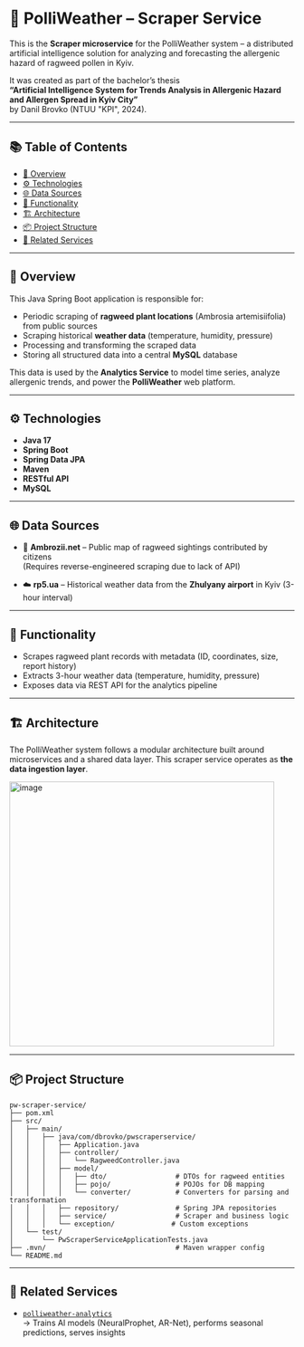 # 🌿 PolliWeather – Scraper Service

This is the **Scraper microservice** for the PolliWeather system – a distributed artificial intelligence solution for analyzing and forecasting the allergenic hazard of ragweed pollen in Kyiv.

It was created as part of the bachelor’s thesis  
**“Artificial Intelligence System for Trends Analysis in Allergenic Hazard and Allergen Spread in Kyiv City”**  
by Danil Brovko (NTUU "KPI", 2024).

---

## 📚 Table of Contents

- [🚀 Overview](#-overview)
- [⚙️ Technologies](#️-technologies)
- [🌐 Data Sources](#-data-sources)
- [🧠 Functionality](#-functionality)
- [🏗️ Architecture](#-architecture)
- [📦 Project Structure](#-project-structure)
- [🔗 Related Services](#-related-services)

---

## 🚀 Overview

This Java Spring Boot application is responsible for:

- Periodic scraping of **ragweed plant locations** (Ambrosia artemisiifolia) from public sources
- Scraping historical **weather data** (temperature, humidity, pressure)
- Processing and transforming the scraped data
- Storing all structured data into a central **MySQL** database

This data is used by the **Analytics Service** to model time series, analyze allergenic trends, and power the **PolliWeather** web platform.

---

## ⚙️ Technologies

- **Java 17**
- **Spring Boot**
- **Spring Data JPA**
- **Maven**
- **RESTful API**
- **MySQL**

---

## 🌐 Data Sources

- 🌱 **Ambrozii.net** – Public map of ragweed sightings contributed by citizens  
  (Requires reverse-engineered scraping due to lack of API)

- ☁️ **rp5.ua** – Historical weather data from the **Zhulyany airport** in Kyiv (3-hour interval)

---

## 🧠 Functionality

- Scrapes ragweed plant records with metadata (ID, coordinates, size, report history)
- Extracts 3-hour weather data (temperature, humidity, pressure)
- Exposes data via REST API for the analytics pipeline

---

## 🏗️ Architecture

The PolliWeather system follows a modular architecture built around microservices and a shared data layer. This scraper service operates as **the data ingestion layer**.

<img width="468" alt="image" src="https://github.com/user-attachments/assets/31070479-0e82-473d-9df9-37de8ea5654e" />

---

## 📦 Project Structure

```
pw-scraper-service/
├── pom.xml
├── src/
│   ├── main/
│   │   ├── java/com/dbrovko/pwscraperservice/
│   │   │   ├── Application.java
│   │   │   ├── controller/
│   │   │   │   └── RagweedController.java
│   │   │   ├── model/
│   │   │   │   ├── dto/                 # DTOs for ragweed entities
│   │   │   │   ├── pojo/                # POJOs for DB mapping
│   │   │   │   └── converter/           # Converters for parsing and transformation
│   │   │   ├── repository/              # Spring JPA repositories
│   │   │   ├── service/                 # Scraper and business logic
│   │   │   └── exception/              # Custom exceptions
│   └── test/
│       └── PwScraperServiceApplicationTests.java
├── .mvn/                                # Maven wrapper config
└── README.md
```

---

## 🔗 Related Services

- [`polliweather-analytics`](https://github.com/BrovkoD/pw-analytics-service)  
  → Trains AI models (NeuralProphet, AR-Net), performs seasonal predictions, serves insights
